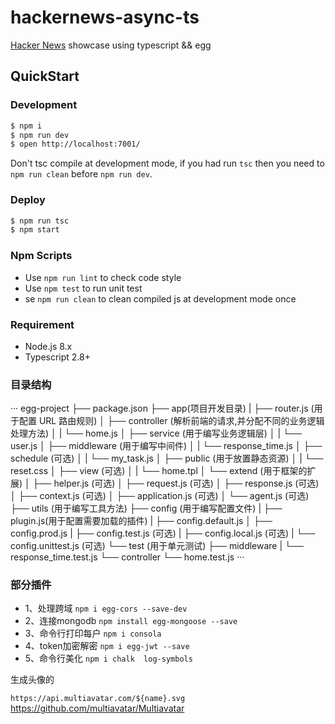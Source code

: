 # hackernews-async-ts

[Hacker News](https://news.ycombinator.com/) showcase using typescript && egg

## QuickStart

### Development

```bash
$ npm i
$ npm run dev
$ open http://localhost:7001/
```

Don't tsc compile at development mode, if you had run `tsc` then you need to `npm run clean` before `npm run dev`.

### Deploy

```bash
$ npm run tsc
$ npm start
```

### Npm Scripts

- Use `npm run lint` to check code style
- Use `npm test` to run unit test
- se `npm run clean` to clean compiled js at development mode once

### Requirement

- Node.js 8.x
- Typescript 2.8+

### 目录结构
···
egg-project
├── package.json
├── app(项目开发目录)
|   ├── router.js (用于配置 URL 路由规则)
│   ├── controller (解析前端的请求,并分配不同的业务逻辑处理方法)
│   |   └── home.js
│   ├── service (用于编写业务逻辑层)
│   |   └── user.js
│   ├── middleware (用于编写中间件)
│   |   └── response_time.js
│   ├── schedule (可选)
│   |   └── my_task.js
│   ├── public (用于放置静态资源)
│   |   └── reset.css
│   ├── view (可选)
│   |   └── home.tpl
│   └── extend (用于框架的扩展)
│       ├── helper.js (可选)
│       ├── request.js (可选)
│       ├── response.js (可选)
│       ├── context.js (可选)
│       ├── application.js (可选)
│       └── agent.js (可选)
├── utils (用于编写工具方法)
├── config (用于编写配置文件)
|   ├── plugin.js(用于配置需要加载的插件)
|   ├── config.default.js
│   ├── config.prod.js
|   ├── config.test.js (可选)
|   ├── config.local.js (可选)
|   └── config.unittest.js (可选)
└── test (用于单元测试)
    ├── middleware
    |   └── response_time.test.js
    └── controller
        └── home.test.js
···
### 部分插件

- 1、处理跨域 `npm i egg-cors --save-dev`
- 2、连接mongodb `npm install egg-mongoose --save`
- 3、命令行打印每户 `npm i consola`
- 4、token加密解密 `npm i egg-jwt --save `
- 5、命令行美化 `npm i chalk  log-symbols`




生成头像的

`https://api.multiavatar.com/${name}.svg`
https://github.com/multiavatar/Multiavatar